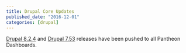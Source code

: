 ```yaml
---
title: Drupal Core Updates
published_date: "2016-12-01"
categories: [drupal]
---
```

[Drupal 8.2.4](https://www.drupal.org/project/drupal/releases/8.2.4) and [Drupal 7.53](https://www.drupal.org/project/drupal/releases/7.53) releases have been pushed to all Pantheon Dashboards.
